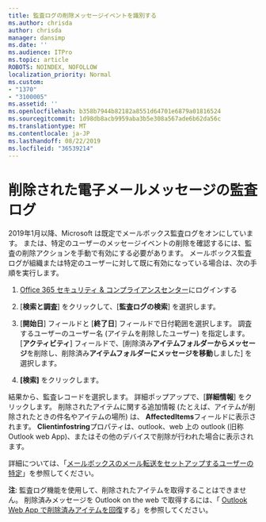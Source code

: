 ```yaml
---
title: 監査ログの削除メッセージイベントを識別する
ms.author: chrisda
author: chrisda
manager: dansimp
ms.date: ''
ms.audience: ITPro
ms.topic: article
ROBOTS: NOINDEX, NOFOLLOW
localization_priority: Normal
ms.custom:
- "1370"
- "3100005"
ms.assetid: ''
ms.openlocfilehash: b358b7944b82182a8551d64701e6879a01816524
ms.sourcegitcommit: 1d98db8acb9959aba3b5e308a567ade6b62da56c
ms.translationtype: MT
ms.contentlocale: ja-JP
ms.lasthandoff: 08/22/2019
ms.locfileid: "36539214"
---
```

# <a name="audit-logs-for-deleted-email-messages"></a>削除された電子メールメッセージの監査ログ

2019年1月以降、Microsoft は既定でメールボックス監査ログをオンにしています。 または、特定のユーザーのメッセージイベントの削除を確認するには、監査の削除アクションを手動で有効にする必要があります。 メールボックス監査ログが組織または特定のユーザーに対して既に有効になっている場合は、次の手順を実行します。

1. [Office 365 セキュリティ & コンプライアンスセンター](https://protection.office.com/)にログインする

2. [**検索と調査**] をクリックして、[**監査ログの検索**] を選択します。

3. [**開始日**] フィールドと [**終了日**] フィールドで日付範囲を選択します。 調査するユーザーのユーザー名 (アイテムを削除したユーザー) を指定します。 [**アクティビティ**] フィールドで、[削除済み**アイテムフォルダーからメッセージ**を削除し、削除済み**アイテムフォルダーにメッセージを移動**しました] を選択します。

4. **[検索]** をクリックします。

結果から、監査レコードを選択します。 詳細ポップアップで、[**詳細情報**] をクリックします。 削除されたアイテムに関する追加情報 (たとえば、アイテムが削除されたときの件名やアイテムの場所) は、 **AffectedItems**フィールドに表示されます。 **Clientinfostring**プロパティは、outlook、web 上の outlook (旧称 Outlook web App)、またはその他のデバイスで削除が行われた場合に表示されます。

詳細については、「[メールボックスのメール転送をセットアップするユーザーの特定](https://docs.microsoft.com/office365/securitycompliance/auditing-troubleshooting-scenarios#determining-if-a-user-deleted-email-items)」を参照してください。

**注**: 監査ログ機能を使用して、削除されたアイテムを取得することはできません。 削除済みメッセージを Outlook on the web で取得するには、「 [Outlook Web App で削除済みアイテムを回復](https://support.office.com/article/C3D8FC15-EEEF-4F1C-81DF-E27964B7EDD4)する」を参照してください。
